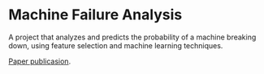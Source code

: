 # Machine Failure Analysis
A project that analyzes and predicts the probability of a machine breaking down, using feature selection and machine learning techniques.

[Paper publicasion](https://doi.org/10.3390/fi15050153).
